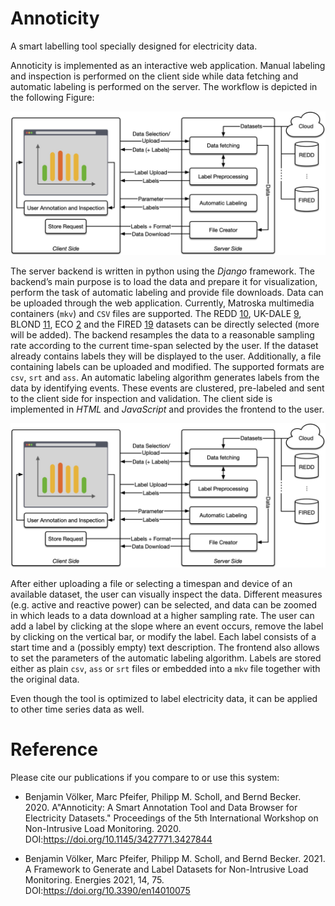# Annoticity

A smart labelling tool specially designed for electricity data.


Annoticity is implemented as an interactive web application. Manual labeling and inspection is performed on the client side while data fetching and automatic labeling is performed on the server. The workflow is depicted in the following Figure:

<img src="/docu/figures/flow.jpg">

The server backend is written in python using the _Django_ framework. The backend’s main purpose is to load the data and prepare it for visualization, perform the task of automatic labeling and provide file downloads. Data can be uploaded through the web application. Currently, Matroska multimedia containers (```mkv```) and ```CSV``` files are supported. The REDD [10](http://redd.csail.mit.edu), UK-DALE [9](https://data.ukedc.rl.ac.uk/browse/edc/efficiency/residential/EnergyConsumption/Domestic/UK-DALE-2017/ReadMe_DALE-2017.html), BLOND [11](https://mediatum.ub.tum.de/1375836), ECO [2](https://www.vs.inf.ethz.ch/res/show.html?what=eco-data) and the FIRED [19](https://github.com/voelkerb/FIRED_dataset_helper) datasets can be directly selected (more will be added). The backend resamples the data to a reasonable sampling rate according to the current time-span selected by the user. If the dataset already contains labels they will be displayed to the user. Additionally, a file containing labels can be uploaded and modified. The supported formats are ```csv```, ```srt``` and ```ass```. An automatic labeling algorithm generates labels from the data by identifying events. These events are clustered, pre-labeled and sent to the client side for inspection and validation.
The client side is implemented in _HTML_ and _JavaScript_ and provides the frontend to the user. 

<img src="/docu/figures/flow.jpg">

After either uploading a file or selecting a timespan and device of an available dataset, the user can visually inspect the data. Different measures (e.g. active and reactive power) can be selected, and data can be zoomed in which leads to a data download at a higher sampling rate. The user can add a label by clicking at the slope where an event occurs, remove the label by clicking on the vertical bar, or modify the label. Each label consists of a start time and a (possibly empty) text description. The frontend also allows to set the parameters of the automatic labeling algorithm. Labels are stored either as plain ```csv```, ```ass``` or ```srt``` files or embedded into a ```mkv``` file together with the original data.

Even though the tool is optimized to label electricity data, it can be applied to other time series data as well.


# Reference

Please cite our publications if you compare to or use this system:

* Benjamin Völker, Marc Pfeifer, Philipp M. Scholl, and Bernd Becker. 2020. A"Annoticity: A Smart Annotation Tool and Data Browser for Electricity Datasets." Proceedings of the 5th International Workshop on Non-Intrusive Load Monitoring. 2020. DOI:https://doi.org/10.1145/3427771.3427844

* Benjamin Völker, Marc Pfeifer, Philipp M. Scholl, and Bernd Becker. 2021. A Framework to Generate and Label Datasets for Non-Intrusive Load Monitoring. Energies 2021, 14, 75. DOI:https://doi.org/10.3390/en14010075